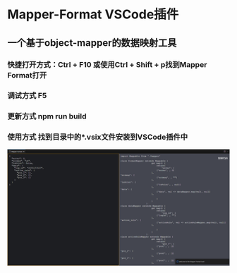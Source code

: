 <!--
 * @Descripttion: 
 * @Author: wanganqi
 * @Date: 2023-05-05 11:20:13
 * @LastEditors: wanganqi
 * @LastEditTime: 2023-05-17 17:44:54
-->
# Mapper-Format VSCode插件
## 一个基于object-mapper的数据映射工具

### 快捷打开方式：Ctrl + F10 或使用Ctrl + Shift + p找到Mapper Format打开
### 调试方式 F5
### 更新方式 npm run build
### 使用方式 找到目录中的*.vsix文件安装到VSCode插件中

![image](demo.png)
